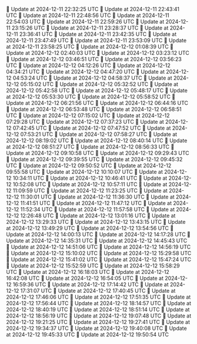 🔄 Update at 2024-12-11 22:32:25 UTC
🔄 Update at 2024-12-11 22:43:41 UTC
🔄 Update at 2024-12-11 22:48:56 UTC
🔄 Update at 2024-12-11 22:54:03 UTC
🔄 Update at 2024-12-11 22:59:26 UTC
🔄 Update at 2024-12-11 23:15:26 UTC
🔄 Update at 2024-12-11 23:28:37 UTC
🔄 Update at 2024-12-11 23:36:41 UTC
🔄 Update at 2024-12-11 23:42:35 UTC
🔄 Update at 2024-12-11 23:47:49 UTC
🔄 Update at 2024-12-11 23:53:09 UTC
🔄 Update at 2024-12-11 23:58:25 UTC
🔄 Update at 2024-12-12 01:08:39 UTC
🔄 Update at 2024-12-12 02:40:03 UTC
🔄 Update at 2024-12-12 03:23:12 UTC
🔄 Update at 2024-12-12 03:46:51 UTC
🔄 Update at 2024-12-12 03:56:23 UTC
🔄 Update at 2024-12-12 04:12:26 UTC
🔄 Update at 2024-12-12 04:34:21 UTC
🔄 Update at 2024-12-12 04:47:20 UTC
🔄 Update at 2024-12-12 04:53:24 UTC
🔄 Update at 2024-12-12 04:58:37 UTC
🔄 Update at 2024-12-12 05:15:02 UTC
🔄 Update at 2024-12-12 05:32:52 UTC
🔄 Update at 2024-12-12 05:42:58 UTC
🔄 Update at 2024-12-12 05:48:17 UTC
🔄 Update at 2024-12-12 05:53:30 UTC
🔄 Update at 2024-12-12 05:58:52 UTC
🔄 Update at 2024-12-12 06:21:56 UTC
🔄 Update at 2024-12-12 06:44:16 UTC
🔄 Update at 2024-12-12 06:53:48 UTC
🔄 Update at 2024-12-12 06:58:51 UTC
🔄 Update at 2024-12-12 07:15:02 UTC
🔄 Update at 2024-12-12 07:29:28 UTC
🔄 Update at 2024-12-12 07:37:23 UTC
🔄 Update at 2024-12-12 07:42:45 UTC
🔄 Update at 2024-12-12 07:47:52 UTC
🔄 Update at 2024-12-12 07:53:21 UTC
🔄 Update at 2024-12-12 07:58:27 UTC
🔄 Update at 2024-12-12 08:19:02 UTC
🔄 Update at 2024-12-12 08:40:14 UTC
🔄 Update at 2024-12-12 08:51:27 UTC
🔄 Update at 2024-12-12 08:56:33 UTC
🔄 Update at 2024-12-12 09:10:58 UTC
🔄 Update at 2024-12-12 09:29:43 UTC
🔄 Update at 2024-12-12 09:39:55 UTC
🔄 Update at 2024-12-12 09:45:32 UTC
🔄 Update at 2024-12-12 09:50:52 UTC
🔄 Update at 2024-12-12 09:55:58 UTC
🔄 Update at 2024-12-12 10:10:07 UTC
🔄 Update at 2024-12-12 10:34:11 UTC
🔄 Update at 2024-12-12 10:46:41 UTC
🔄 Update at 2024-12-12 10:52:08 UTC
🔄 Update at 2024-12-12 10:57:11 UTC
🔄 Update at 2024-12-12 11:09:59 UTC
🔄 Update at 2024-12-12 11:23:25 UTC
🔄 Update at 2024-12-12 11:30:01 UTC
🔄 Update at 2024-12-12 11:36:30 UTC
🔄 Update at 2024-12-12 11:41:51 UTC
🔄 Update at 2024-12-12 11:47:12 UTC
🔄 Update at 2024-12-12 11:52:34 UTC
🔄 Update at 2024-12-12 11:57:58 UTC
🔄 Update at 2024-12-12 12:26:48 UTC
🔄 Update at 2024-12-12 13:01:16 UTC
🔄 Update at 2024-12-12 13:29:33 UTC
🔄 Update at 2024-12-12 13:43:15 UTC
🔄 Update at 2024-12-12 13:49:29 UTC
🔄 Update at 2024-12-12 13:54:56 UTC
🔄 Update at 2024-12-12 14:00:13 UTC
🔄 Update at 2024-12-12 14:17:28 UTC
🔄 Update at 2024-12-12 14:35:31 UTC
🔄 Update at 2024-12-12 14:45:43 UTC
🔄 Update at 2024-12-12 14:51:06 UTC
🔄 Update at 2024-12-12 14:56:19 UTC
🔄 Update at 2024-12-12 15:10:02 UTC
🔄 Update at 2024-12-12 15:29:58 UTC
🔄 Update at 2024-12-12 15:41:02 UTC
🔄 Update at 2024-12-12 15:47:24 UTC
🔄 Update at 2024-12-12 15:52:59 UTC
🔄 Update at 2024-12-12 15:58:29 UTC
🔄 Update at 2024-12-12 16:18:03 UTC
🔄 Update at 2024-12-12 16:42:08 UTC
🔄 Update at 2024-12-12 16:54:05 UTC
🔄 Update at 2024-12-12 16:59:36 UTC
🔄 Update at 2024-12-12 17:14:42 UTC
🔄 Update at 2024-12-12 17:31:07 UTC
🔄 Update at 2024-12-12 17:40:45 UTC
🔄 Update at 2024-12-12 17:46:06 UTC
🔄 Update at 2024-12-12 17:51:35 UTC
🔄 Update at 2024-12-12 17:56:44 UTC
🔄 Update at 2024-12-12 18:14:57 UTC
🔄 Update at 2024-12-12 18:40:19 UTC
🔄 Update at 2024-12-12 18:51:14 UTC
🔄 Update at 2024-12-12 18:56:19 UTC
🔄 Update at 2024-12-12 19:07:48 UTC
🔄 Update at 2024-12-12 19:21:25 UTC
🔄 Update at 2024-12-12 19:27:41 UTC
🔄 Update at 2024-12-12 19:34:37 UTC
🔄 Update at 2024-12-12 19:40:08 UTC
🔄 Update at 2024-12-12 19:45:33 UTC
🔄 Update at 2024-12-12 19:50:54 UTC
